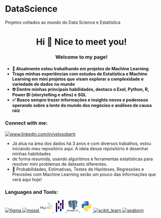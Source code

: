 # DataScience
Projetos voltados ao mundo do Data Science e Estatística
<h1 align="center">Hi 👋 Nice to meet you!</h1>
<h3 align="center">Welcome to my page! </h3>
<h4 I'm Luis a passionate about Data Universe. Learning every a little more every day! 👌</h3>

- 🔭 Atualmente estou trabalhando em projetos **de Machine Learning**
- Trago minhas experiências com estudos de Estatística e Machine Learning em mini projetos que visam explorar a complexidade e variedade de dados no mundo
- 🤓 Dentre minhas principais habilidades, destaco o Exel, Python, R, Power BI (storytelling e afins) e SQL
- ✅ Busco sempre trazer informações e insights novos e poderosos operando sobre a lente do mundo dos negócios e análises de causa raíz

<h3 align="left">Connect with me:</h3>
<p align="left">
<a href="https://linkedin.com/in/www.linkedin.com/in/velosoberti" target="blank"><img align="center" src="https://raw.githubusercontent.com/rahuldkjain/github-profile-readme-generator/master/src/images/icons/Social/linked-in-alt.svg" alt="www.linkedin.com/in/velosoberti" height="30" width="40" /></a>
</p>


- Já atua na área dos dados há 3 anos e com diversos trabalhos, estou iniciando meu repositório aqui. A ideia desse repósitório é desenhar minhas habilidades
- de forma resumida, usando algoritmos e ferramentas estatísticas para resolver mini problemas de datasets diferentes.
- 📘 Probabilidades, Estimativas, Testes de Hipóteses, Regressões e Previsões com Machine Learning serão um pouco das informações que verá aqui hoje!

<h3 align="left">Languages and Tools:</h3>
<p align="left"> <a href="https://www.figma.com/" target="_blank" rel="noreferrer"> <img src="https://www.vectorlogo.zone/logos/figma/figma-icon.svg" alt="figma" width="40" height="40"/> </a> <a href="https://www.microsoft.com/en-us/sql-server" target="_blank" rel="noreferrer"> <img src="https://www.svgrepo.com/show/303229/microsoft-sql-server-logo.svg" alt="mssql" width="40" height="40"/> </a> <a href="https://www.mysql.com/" target="_blank" rel="noreferrer"> <img src="https://raw.githubusercontent.com/devicons/devicon/master/icons/mysql/mysql-original-wordmark.svg" alt="mysql" width="40" height="40"/> </a> <a href="https://pandas.pydata.org/" target="_blank" rel="noreferrer"> <img src="https://raw.githubusercontent.com/devicons/devicon/2ae2a900d2f041da66e950e4d48052658d850630/icons/pandas/pandas-original.svg" alt="pandas" width="40" height="40"/> </a> <a href="https://www.postgresql.org" target="_blank" rel="noreferrer"> <img src="https://raw.githubusercontent.com/devicons/devicon/master/icons/postgresql/postgresql-original-wordmark.svg" alt="postgresql" width="40" height="40"/> </a> <a href="https://www.python.org" target="_blank" rel="noreferrer"> <img src="https://raw.githubusercontent.com/devicons/devicon/master/icons/python/python-original.svg" alt="python" width="40" height="40"/> </a> <a href="https://scikit-learn.org/" target="_blank" rel="noreferrer"> <img src="https://upload.wikimedia.org/wikipedia/commons/0/05/Scikit_learn_logo_small.svg" alt="scikit_learn" width="40" height="40"/> </a> <a href="https://seaborn.pydata.org/" target="_blank" rel="noreferrer"> <img src="https://seaborn.pydata.org/_images/logo-mark-lightbg.svg" alt="seaborn" width="40" height="40"/> </a> </p>
